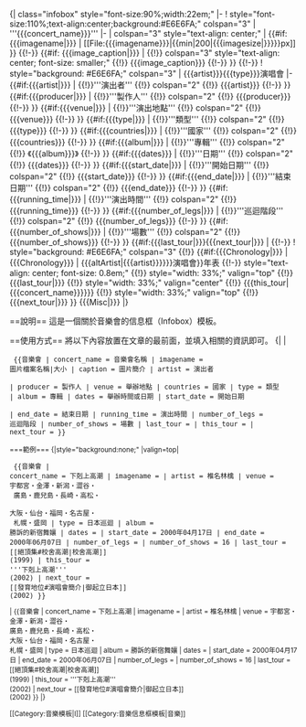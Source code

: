 {| class="infobox" style="font-size:90%;width:22em;" 
|- 
! style="font-size:110%;text-align:center;background:#E6E6FA;" colspan="3" | '''{{{concert_name}}}''' 
|-
| colspan="3" style="text-align: center;" | {{#if: {{{imagename|}}}
| [[File:{{{imagename}}}|{{min|200|{{{imagesize|}}}}}px]]
}}
{{!-}}
{{#if: {{{image_caption|}}} |
{{!}} colspan="3" style="text-align: center; font-size: smaller;" {{!}} {{{image_caption}}}
{{!-}}
}}
{{!-}}
! style="background: #E6E6FA;" colspan="3" | {{{artist}}}{{{type}}}演唱會
|- 
{{#if:{{{artist<includeonly>|</includeonly>}}}  |
{{!}}'''演出者'''
{{!}} colspan="2" {{!}} {{{artist}}} 
{{!-}}
}}
{{#if:{{{producer|}}} |
{{!}}'''製作人'''
{{!}} colspan="2" {{!}} {{{producer}}}
{{!-}}
}}
{{#if:{{{venue<includeonly>|</includeonly>}}}  |
{{!}}'''演出地點'''
{{!}} colspan="2" {{!}} {{{venue}}}
{{!-}}
}}
{{#if:{{{type|}}} |
{{!}}'''類型'''
{{!}} colspan="2" {{!}} {{{type}}}
{{!-}}
}}
{{#if:{{{countries|}}} |
{{!}}'''國家'''
{{!}} colspan="2" {{!}} {{{countries}}}
{{!-}}
}}
{{#if:{{{album<includeonly>|</includeonly>}}} |
{{!}}'''專輯'''<!-- Supporting album -->
{{!}} colspan="2" {{!}} 《{{{album}}}》
{{!-}}
}}
{{#if:{{{dates}}} |
{{!}}'''日期'''
{{!}} colspan="2" {{!}} {{{dates}}}
{{!-}}
}}
{{#if:{{{start_date<includeonly>|</includeonly>}}}  |
{{!}}'''開始日期'''
{{!}} colspan="2" {{!}} {{{start_date}}} 
{{!-}}
}}
{{#if:{{{end_date<includeonly>|</includeonly>}}} |
{{!}}'''結束日期'''
{{!}} colspan="2" {{!}} {{{end_date}}}
{{!-}}
}}
{{#if:{{{running_time|}}} |
{{!}}'''演出時間'''
{{!}} colspan="2" {{!}} {{{running_time}}}
{{!-}}
}}
{{#if:{{{number_of_legs<includeonly>|</includeonly>}}} |
{{!}}'''巡迴階段'''
{{!}} colspan="2" {{!}} {{{number_of_legs}}}
{{!-}}
}}
{{#if:{{{number_of_shows<includeonly>|</includeonly>}}} |
{{!}}'''場數'''
{{!}} colspan="2" {{!}} {{{number_of_shows}}}
{{!-}}
}}
{{#if:{{{last_tour<includeonly>|</includeonly>}}}{{{next_tour<includeonly>|</includeonly>}}}  |
{{!-}}
! style="background: #E6E6FA;" colspan="3" {{!}} {{#if:{{{Chronology|}}} | {{{Chronology}}} | {{{altArtist|{{{artist}}}}}}演唱會}}年表
{{!-}} style="text-align: center; font-size: 0.8em;"
{{!}} style="width: 33%;" valign="top" {{!}} {{{last_tour<includeonly>|</includeonly>}}} 
{{!}} style="width: 33%;" valign="center" {{!}} {{{this_tour|{{{concert_name}}}}}}
{{!}} style="width: 33%;" valign="top" {{!}} {{{next_tour<includeonly>|</includeonly>}}} 
}}
{{{Misc|}}}
|}<noinclude> 

==說明==
這是一個關於音樂會的信息框（Infobox）模板。

==使用方式==
將以下內容放置在文章的最前面，並填入相關的資訊即可。
{|
|<small><pre>
{{音樂會
| concert_name = 音樂會名稱
| imagename = 圖片檔案名稱|大小 
| caption = 圖片簡介 
| artist = 演出者  
| producer = 製作人 
| venue = 舉辦地點 
| countries = 國家 
| type = 類型 
| album = 專輯 
| dates = 舉辦時間或日期 
| start_date = 開始日期  
| end_date = 結束日期 
| running_time = 演出時間 
| number_of_legs = 巡迴階段 
| number_of_shows = 場數 
| last_tour = 
| this_tour = 
| next_tour = 
}}</pre>

===範例===
{|style="background:none;"
|valign=top|<pre>
{{音樂會
| concert_name      = 下剋上高潮
| imagename         = 
| artist            = 椎名林檎
| venue             = 
宇都宮・金澤・新潟・澀谷・<br/>
廣島・鹿兒島・長崎・高松・<br/>
大阪・仙台・福岡・名古屋・<br/>
札幌・盛岡
| type              = 日本巡迴
| album             = 勝訴的新宿舞孃
| dates             = 
| start_date        = 2000年04月17日
| end_date          = 2000年06月07日
| number_of_legs    = 
| number_of_shows   = 16
| last_tour         = [[絕頂集#校舍高潮|校舍高潮]]<br>(1999)
| this_tour         = '''下剋上高潮'''<br>(2002)
| next_tour         = [[發育地位#演唱會簡介|御起立日本]]<br>(2002)
}}
</pre>
|
{{音樂會
| concert_name      = 下剋上高潮
| imagename         = 
| artist            = 椎名林檎
| venue             = 
宇都宮・金澤・新潟・澀谷・<br/>
廣島・鹿兒島・長崎・高松・<br/>
大阪・仙台・福岡・名古屋・<br/>
札幌・盛岡
| type              = 日本巡迴
| album             = 勝訴的新宿舞孃
| dates             = 
| start_date        = 2000年04月17日
| end_date          = 2000年06月07日
| number_of_legs    = 
| number_of_shows   = 16
| last_tour         = [[絕頂集#校舍高潮|校舍高潮]]<br>(1999)
| this_tour         = '''下剋上高潮'''<br>(2002)
| next_tour         = [[發育地位#演唱會簡介|御起立日本]]<br>(2002)
}}
|}

[[Category:音樂模板|I]]
[[Category:音樂信息框模板|音樂]]

</noinclude>